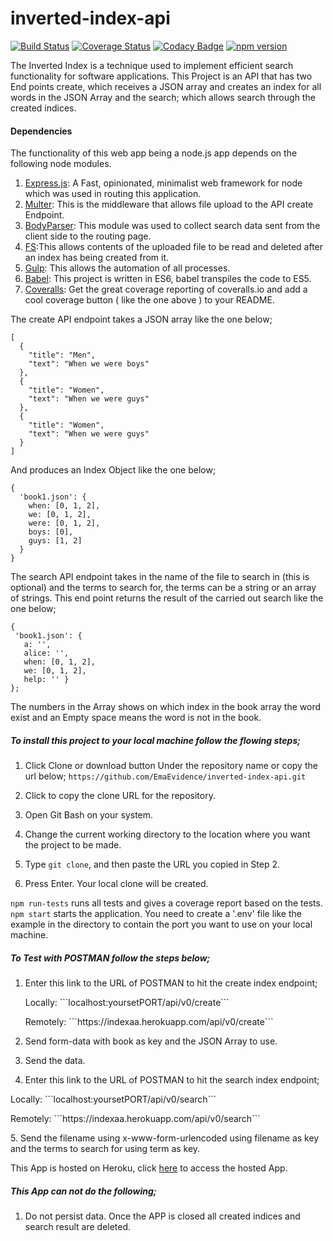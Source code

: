 # inverted-index-api
[![Build Status](https://travis-ci.org/EmaEvidence/inverted-index-api.svg?branch=master)](https://travis-ci.org/EmaEvidence/inverted-index-api)
[![Coverage Status](https://coveralls.io/repos/github/EmaEvidence/inverted-index-api/badge.svg?branch=endpoint)](https://coveralls.io/github/EmaEvidence/inverted-index-api?branch=endpoint)
[![Codacy Badge](https://api.codacy.com/project/badge/Grade/53bcc515421d4cd78bb312ab8d38bdc5)](https://www.codacy.com/app/EmaEvidence/inverted-index-api?utm_source=github.com&amp;utm_medium=referral&amp;utm_content=EmaEvidence/inverted-index-api&amp;utm_campaign=Badge_Grade)
[![npm version](https://badge.fury.io/js/npm.svg)](https://badge.fury.io/js/npm)

The Inverted Index is a technique used to implement efficient search functionality for software applications. This Project is an API that has two End points create, which receives a JSON array and creates an index for all words in the JSON Array and the search; which allows search through the created indices.
#### Dependencies
The functionality of this web app being a node.js app depends on the following node modules.
1. [Express.js](https://www.npmjs.com/package/express): A Fast, opinionated, minimalist web framework for node which was used in routing this application.
2. [Multer](https://www.npmjs.com/package/multer): This is the middleware that allows file upload to the API create Endpoint.
3. [BodyParser](https://www.npmjs.com/package/body-parser): This module was used to collect search data sent from the client side to the routing page.
4. [FS](https://www.npmjs.com/package/fs):This allows contents of the uploaded file to be read and deleted after an index has being created from it.
5. [Gulp](https://www.npmjs.com/package/gulp): This allows the automation of all processes.
6. [Babel](https://www.npmjs.com/package/Babel): This project is written in ES6, babel transpiles the code to ES5.
6. [Coveralls](https://www.npmjs.com/package/coveralls): Get the great coverage reporting of coveralls.io and add a cool coverage button ( like the one above ) to your README.

The create API endpoint takes a JSON array like the one below;
```
[
  {
    "title": "Men",
    "text": "When we were boys"
  },
  {
    "title": "Women",
    "text": "When we were guys"
  },
  {
    "title": "Women",
    "text": "When we were guys"
  }
]
```
And produces an Index Object like the one below;
```
{
  'book1.json': {
    when: [0, 1, 2],
    we: [0, 1, 2],
    were: [0, 1, 2],
    boys: [0],
    guys: [1, 2]
  }
}
```
The search API endpoint takes in the name of the file to search in (this is optional) and the terms to search for, the terms can be a string or an array of strings. This end point returns the result of the carried out search like the one below;
```
{
 'book1.json': {
   a: '',
   alice: '',
   when: [0, 1, 2],
   we: [0, 1, 2],
   help: '' }
};
```
The numbers in the Array shows on which index in the book array the word exist and an Empty space means the word is not in the book.

##### To install this project to your local machine follow the flowing steps;

1. Click Clone or download button Under the repository name or copy the url below;
    ```https://github.com/EmaEvidence/inverted-index-api.git```

2. Click  to copy the clone URL for the repository.

3. Open Git Bash on your system.

4. Change the current working directory to the location where you want the project to be made.

5. Type ```git clone```, and then paste the URL you copied in Step 2.

6. Press Enter. Your local clone will be created.


```npm run-tests``` runs all tests and gives a coverage report based on the tests.
```npm start``` starts the application.
You need to create a '.env' file like the example in the directory to contain the port you want to use on your local machine.

##### To Test with POSTMAN follow the steps below;

1. Enter this link to the URL of POSTMAN to hit the create index endpoint;  
    <p>Locally: ```localhost:yoursetPORT/api/v0/create``` </p>  
    <p>Remotely: ```https://indexaa.herokuapp.com/api/v0/create``` </p>
2. Send form-data with book as key and the JSON Array to use.

3. Send the data.

4. Enter this link to the URL of POSTMAN to hit the search index endpoint;
  <p>Locally: ```localhost:yoursetPORT/api/v0/search``` </p>
  <p>Remotely: ```https://indexaa.herokuapp.com/api/v0/search``` </p>
5. Send the filename using x-www-form-urlencoded using filename as key and the terms to search for using term as key.

This App is hosted on Heroku, click [here](https://indexaa.herokuapp.com) to access the hosted App.

##### This App can not do the following;
1. Do not persist data. Once the APP is closed all created indices and search result are deleted.
